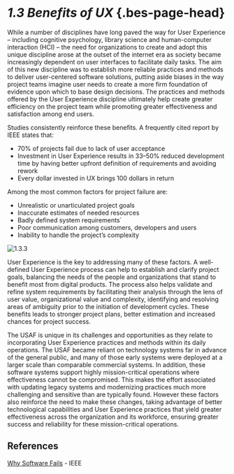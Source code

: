 # _**1.3** Benefits of UX_ {.bes-page-head}

While a number of disciplines have long paved the way for User Experience – including cognitive psychology, library science and human-computer interaction (HCI) – the need for organizations to create and adopt this unique discipline arose at the outset of the internet era as society became increasingly dependent on user interfaces to facilitate daily tasks. The aim of this new discipline was to establish more reliable practices and methods to deliver user-centered software solutions, putting aside biases in the way project teams imagine user needs to create a more firm foundation of evidence upon which to base design decisions. The practices and methods offered by the User Experience discipline ultimately help create greater efficiency on the project team while promoting greater effectiveness and satisfaction among end users.

Studies consistently reinforce these benefits. A frequently cited report by IEEE states that:

- 70% of projects fail due to lack of user acceptance
- Investment in User Experience results in 33–50% reduced development time by having better upfront definition of requirements and avoiding rework
- Every dollar invested in UX brings 100 dollars in return

Among the most common factors for project failure are:

- Unrealistic or unarticulated project goals
- Inaccurate estimates of needed resources
- Badly defined system requirements´
- Poor communication among customers, developers and users
- Inability to handle the project’s complexity

![1.3.3](/_assets/1.3_possible_design_alternative.jpg)

User Experience is the key to addressing many of these factors. A well-defined User Experience process can help to establish and clarify project goals, balancing the needs of the people and organizations that stand to benefit most from digital products. The process also helps validate and refine system requirements by facilitating their analysis through the lens of user value, organizational value and complexity, identifying and resolving areas of ambiguity prior to the initiation of development cycles. These benefits leads to stronger project plans, better estimation and increased chances for project success. 

The USAF is unique in its challenges and opportunities as they relate to incorporating User Experience practices and methods within its daily operations. The USAF became reliant on technology systems far in advance of the general public, and many of those early systems were deployed at a larger scale than comparable commercial systems.  In addition, these software systems support highly mission-critical operations where effectiveness cannot be compromised. This makes the effort associated with updating legacy systems and modernizing practices much more challenging and sensitive than are typically found. However these factors also reinforce the need to make these changes, taking advantage of better technological capabilities and User Experience practices that yield greater effectiveness across the organization and its workforce, ensuring greater success and reliability for these mission-critical operations.

## References

[Why Software Fails](http://google.com) - IEEE


